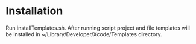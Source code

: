 Installation
============
Run installTemplates.sh. After running script project and file templates will be installed in ~/Library/Developer/Xcode/Templates directory.
